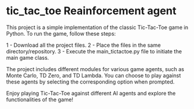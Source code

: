 # tic_tac_toe Reainforcement agent

This project is a simple implementation of the classic Tic-Tac-Toe game in Python. To run the game, follow these steps:

1 - Download all the project files.
2 - Place the files in the same directory/repository.
3 - Execute the main_tictactoe.py file to initiate the main game class.

The project includes different modules for various game agents, such as Monte Carlo, TD Zero, and TD Lambda. You can choose to play against these agents by selecting the corresponding option when prompted.

Enjoy playing Tic-Tac-Toe against different AI agents and explore the functionalities of the game!

